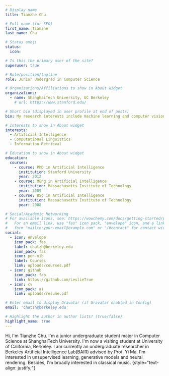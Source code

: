 ```yaml
---
# Display name
title: Tianzhe Chu

# Full name (for SEO)
first_name: Tianzhe
last_name: Chu

# Status emoji
status:
  icon: 

# Is this the primary user of the site?
superuser: true

# Role/position/tagline
role: Junior Undergrad in Computer Science

# Organizations/Affiliations to show in About widget
organizations:
  - name: ShanghaiTech University, UC Berkeley
    # url: https://www.stanford.edu/

# Short bio (displayed in user profile at end of posts)
bio: My research interests include machine learning and computer vision.

# Interests to show in About widget
interests:
  - Artificial Intelligence
  - Computational Linguistics
  - Information Retrieval

# Education to show in About widget
education:
  courses:
    - course: PhD in Artificial Intelligence
      institution: Stanford University
      year: 2012
    - course: MEng in Artificial Intelligence
      institution: Massachusetts Institute of Technology
      year: 2009
    - course: BSc in Artificial Intelligence
      institution: Massachusetts Institute of Technology
      year: 2008

# Social/Academic Networking
# For available icons, see: https://wowchemy.com/docs/getting-started/page-builder/#icons
#   For an email link, use "fas" icon pack, "envelope" icon, and a link in the
#   form "mailto:your-email@example.com" or "/#contact" for contact widget.
social:
  - icon: envelope
    icon_pack: fas
    label: chutzh@berkeley.edu
    icon_pack: fas
    icon: pen-nib
    label: Courses
    link: uploads/courses.pdf
  - icon: github
    icon_pack: fab
    link: https://github.com/LeslieTrue
  - icon: cv
    icon_pack: ai
    link: uploads/resume.pdf

# Enter email to display Gravatar (if Gravatar enabled in Config)
email: 'chutzh@berkeley.edu'

# Highlight the author in author lists? (true/false)
highlight_name: true
---
```


Hi, I'm Tianzhe Chu. I'm a junior undergraduate student major in Computer Science at ShanghaiTech University. I'm now a visiting student at University of California, Berkeley. I am currently an undergraduate researcher in Berkeley Artificial Intelligence Lab(BAIR) advised by Prof. Yi Ma. I'm interested in unsupervised learning, generative models and neural rendering. Besides, I'm broadly interested in classical music.
{style="text-align: justify;"}

